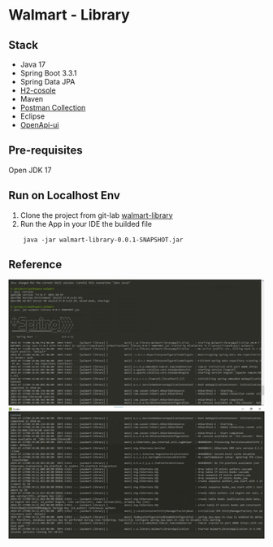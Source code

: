 # Walmart - Library

## Stack
- Java 17
- Spring Boot 3.3.1
- Spring Data JPA
- [H2-cosole](http://localhost:8080/h2-console)
- Maven
- [Postman Collection](./Library.postman_collection.json)
- Eclipse
- [OpenApi-ui](http://localhost:8080/swagger-ui/index.html)

## Pre-requisites
Open JDK 17

## Run on Localhost Env
1. Clone the project from git-lab
[walmart-library](https://)
2. Run the App in your IDE the builded file
```shell
    java -jar walmart-library-0.0.1-SNAPSHOT.jar
```

## Reference
![deployment shell](./local_deployment_1.jpg)
![deployment shell](./local_deployment_2.jpg)